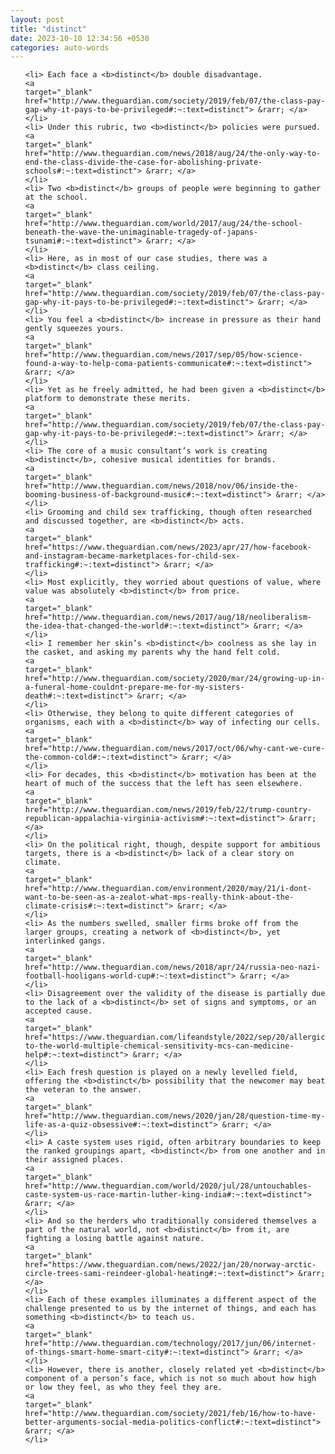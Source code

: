 ```yaml
---
layout: post
title: "distinct"
date: 2023-10-10 12:34:56 +0530
categories: auto-words
---
```

<ol>

    <li> Each face a <b>distinct</b> double disadvantage.
    <a 
    target="_blank" 
    href="http://www.theguardian.com/society/2019/feb/07/the-class-pay-gap-why-it-pays-to-be-privileged#:~:text=distinct"> &rarr; </a>
    </li>
    <li> Under this rubric, two <b>distinct</b> policies were pursued.
    <a 
    target="_blank" 
    href="http://www.theguardian.com/news/2018/aug/24/the-only-way-to-end-the-class-divide-the-case-for-abolishing-private-schools#:~:text=distinct"> &rarr; </a>
    </li>
    <li> Two <b>distinct</b> groups of people were beginning to gather at the school.
    <a 
    target="_blank" 
    href="http://www.theguardian.com/world/2017/aug/24/the-school-beneath-the-wave-the-unimaginable-tragedy-of-japans-tsunami#:~:text=distinct"> &rarr; </a>
    </li>
    <li> Here, as in most of our case studies, there was a <b>distinct</b> class ceiling.
    <a 
    target="_blank" 
    href="http://www.theguardian.com/society/2019/feb/07/the-class-pay-gap-why-it-pays-to-be-privileged#:~:text=distinct"> &rarr; </a>
    </li>
    <li> You feel a <b>distinct</b> increase in pressure as their hand gently squeezes yours.
    <a 
    target="_blank" 
    href="http://www.theguardian.com/news/2017/sep/05/how-science-found-a-way-to-help-coma-patients-communicate#:~:text=distinct"> &rarr; </a>
    </li>
    <li> Yet as he freely admitted, he had been given a <b>distinct</b> platform to demonstrate these merits.
    <a 
    target="_blank" 
    href="http://www.theguardian.com/society/2019/feb/07/the-class-pay-gap-why-it-pays-to-be-privileged#:~:text=distinct"> &rarr; </a>
    </li>
    <li> The core of a music consultant’s work is creating <b>distinct</b>, cohesive musical identities for brands.
    <a 
    target="_blank" 
    href="http://www.theguardian.com/news/2018/nov/06/inside-the-booming-business-of-background-music#:~:text=distinct"> &rarr; </a>
    </li>
    <li> Grooming and child sex trafficking, though often researched and discussed together, are <b>distinct</b> acts.
    <a 
    target="_blank" 
    href="https://www.theguardian.com/news/2023/apr/27/how-facebook-and-instagram-became-marketplaces-for-child-sex-trafficking#:~:text=distinct"> &rarr; </a>
    </li>
    <li> Most explicitly, they worried about questions of value, where value was absolutely <b>distinct</b> from price.
    <a 
    target="_blank" 
    href="http://www.theguardian.com/news/2017/aug/18/neoliberalism-the-idea-that-changed-the-world#:~:text=distinct"> &rarr; </a>
    </li>
    <li> I remember her skin’s <b>distinct</b> coolness as she lay in the casket, and asking my parents why the hand felt cold.
    <a 
    target="_blank" 
    href="http://www.theguardian.com/society/2020/mar/24/growing-up-in-a-funeral-home-couldnt-prepare-me-for-my-sisters-death#:~:text=distinct"> &rarr; </a>
    </li>
    <li> Otherwise, they belong to quite different categories of organisms, each with a <b>distinct</b> way of infecting our cells.
    <a 
    target="_blank" 
    href="http://www.theguardian.com/news/2017/oct/06/why-cant-we-cure-the-common-cold#:~:text=distinct"> &rarr; </a>
    </li>
    <li> For decades, this <b>distinct</b> motivation has been at the heart of much of the success that the left has seen elsewhere.
    <a 
    target="_blank" 
    href="http://www.theguardian.com/news/2019/feb/22/trump-country-republican-appalachia-virginia-activism#:~:text=distinct"> &rarr; </a>
    </li>
    <li> On the political right, though, despite support for ambitious targets, there is a <b>distinct</b> lack of a clear story on climate.
    <a 
    target="_blank" 
    href="http://www.theguardian.com/environment/2020/may/21/i-dont-want-to-be-seen-as-a-zealot-what-mps-really-think-about-the-climate-crisis#:~:text=distinct"> &rarr; </a>
    </li>
    <li> As the numbers swelled, smaller firms broke off from the larger groups, creating a network of <b>distinct</b>, yet interlinked gangs.
    <a 
    target="_blank" 
    href="http://www.theguardian.com/news/2018/apr/24/russia-neo-nazi-football-hooligans-world-cup#:~:text=distinct"> &rarr; </a>
    </li>
    <li> Disagreement over the validity of the disease is partially due to the lack of a <b>distinct</b> set of signs and symptoms, or an accepted cause.
    <a 
    target="_blank" 
    href="https://www.theguardian.com/lifeandstyle/2022/sep/20/allergic-to-the-world-multiple-chemical-sensitivity-mcs-can-medicine-help#:~:text=distinct"> &rarr; </a>
    </li>
    <li> Each fresh question is played on a newly levelled field, offering the <b>distinct</b> possibility that the newcomer may beat the veteran to the answer.
    <a 
    target="_blank" 
    href="http://www.theguardian.com/news/2020/jan/28/question-time-my-life-as-a-quiz-obsessive#:~:text=distinct"> &rarr; </a>
    </li>
    <li> A caste system uses rigid, often arbitrary boundaries to keep the ranked groupings apart, <b>distinct</b> from one another and in their assigned places.
    <a 
    target="_blank" 
    href="http://www.theguardian.com/world/2020/jul/28/untouchables-caste-system-us-race-martin-luther-king-india#:~:text=distinct"> &rarr; </a>
    </li>
    <li> And so the herders who traditionally considered themselves a part of the natural world, not <b>distinct</b> from it, are fighting a losing battle against nature.
    <a 
    target="_blank" 
    href="https://www.theguardian.com/news/2022/jan/20/norway-arctic-circle-trees-sami-reindeer-global-heating#:~:text=distinct"> &rarr; </a>
    </li>
    <li> Each of these examples illuminates a different aspect of the challenge presented to us by the internet of things, and each has something <b>distinct</b> to teach us.
    <a 
    target="_blank" 
    href="http://www.theguardian.com/technology/2017/jun/06/internet-of-things-smart-home-smart-city#:~:text=distinct"> &rarr; </a>
    </li>
    <li> However, there is another, closely related yet <b>distinct</b> component of a person’s face, which is not so much about how high or low they feel, as who they feel they are.
    <a 
    target="_blank" 
    href="http://www.theguardian.com/society/2021/feb/16/how-to-have-better-arguments-social-media-politics-conflict#:~:text=distinct"> &rarr; </a>
    </li>